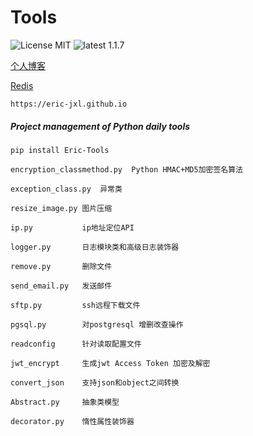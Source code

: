 # Tools
![License MIT](https://img.shields.io/badge/license-MIT-blue.svg)
![latest 1.1.7](https://img.shields.io/badge/latest-1.1.7-green.svg?style=flat)

[个人博客](https://jxlss.cn)

[Redis](https://jxlss.cn)
```
https://eric-jxl.github.io
```

##### Project management of Python daily tools
```shell 
pip install Eric-Tools
```

```
encryption_classmethod.py  Python HMAC+MD5加密签名算法

exception_class.py  异常类

resize_image.py 图片压缩

ip.py           ip地址定位API

logger.py       日志模块类和高级日志装饰器

remove.py       删除文件

send_email.py   发送邮件

sftp.py         ssh远程下载文件

pgsql.py        对postgresql 增删改查操作

readconfig      针对读取配置文件

jwt_encrypt     生成jwt Access Token 加密及解密

convert_json    支持json和object之间转换

Abstract.py     抽象类模型

decorator.py    惰性属性装饰器
```
